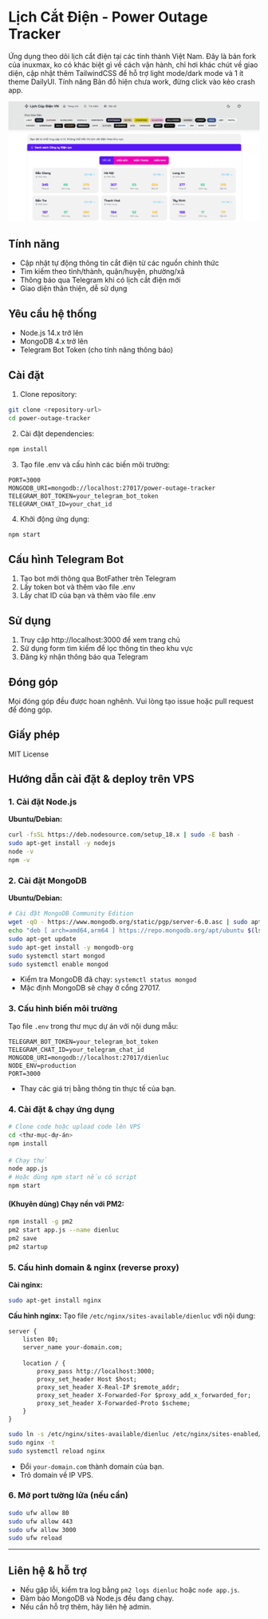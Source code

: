 # Lịch Cắt Điện - Power Outage Tracker

Ứng dụng theo dõi lịch cắt điện tại các tỉnh thành Việt Nam.
Đây là bản fork của inuxmax, ko có khác biệt gì về cách vận hành, chỉ hơi khác chút về giao diện, cập nhật thêm TailwindCSS để hỗ trợ light mode/dark mode và 1 ít theme DailyUI. Tính năng Bản đồ hiện chưa work, đừng click vào kẻo crash app.

![Screenshot](assets/screenshot.png)

## Tính năng

- Cập nhật tự động thông tin cắt điện từ các nguồn chính thức
- Tìm kiếm theo tỉnh/thành, quận/huyện, phường/xã
- Thông báo qua Telegram khi có lịch cắt điện mới
- Giao diện thân thiện, dễ sử dụng

## Yêu cầu hệ thống

- Node.js 14.x trở lên
- MongoDB 4.x trở lên
- Telegram Bot Token (cho tính năng thông báo)

## Cài đặt

1. Clone repository:
```bash
git clone <repository-url>
cd power-outage-tracker
```

2. Cài đặt dependencies:
```bash
npm install
```

3. Tạo file .env và cấu hình các biến môi trường:
```
PORT=3000
MONGODB_URI=mongodb://localhost:27017/power-outage-tracker
TELEGRAM_BOT_TOKEN=your_telegram_bot_token
TELEGRAM_CHAT_ID=your_chat_id
```

4. Khởi động ứng dụng:
```bash
npm start
```

## Cấu hình Telegram Bot

1. Tạo bot mới thông qua BotFather trên Telegram
2. Lấy token bot và thêm vào file .env
3. Lấy chat ID của bạn và thêm vào file .env

## Sử dụng

1. Truy cập http://localhost:3000 để xem trang chủ
2. Sử dụng form tìm kiếm để lọc thông tin theo khu vực
3. Đăng ký nhận thông báo qua Telegram

## Đóng góp

Mọi đóng góp đều được hoan nghênh. Vui lòng tạo issue hoặc pull request để đóng góp.

## Giấy phép

MIT License

## Hướng dẫn cài đặt & deploy trên VPS

### 1. Cài đặt Node.js

**Ubuntu/Debian:**
```bash
curl -fsSL https://deb.nodesource.com/setup_18.x | sudo -E bash -
sudo apt-get install -y nodejs
node -v
npm -v
```

### 2. Cài đặt MongoDB

**Ubuntu/Debian:**
```bash
# Cài đặt MongoDB Community Edition
wget -qO - https://www.mongodb.org/static/pgp/server-6.0.asc | sudo apt-key add -
echo "deb [ arch=amd64,arm64 ] https://repo.mongodb.org/apt/ubuntu $(lsb_release -cs)/mongodb-org/6.0 multiverse" | sudo tee /etc/apt/sources.list.d/mongodb-org-6.0.list
sudo apt-get update
sudo apt-get install -y mongodb-org
sudo systemctl start mongod
sudo systemctl enable mongod
```
- Kiểm tra MongoDB đã chạy: `systemctl status mongod`
- Mặc định MongoDB sẽ chạy ở cổng 27017.

### 3. Cấu hình biến môi trường

Tạo file `.env` trong thư mục dự án với nội dung mẫu:
```
TELEGRAM_BOT_TOKEN=your_telegram_bot_token
TELEGRAM_CHAT_ID=your_telegram_chat_id
MONGODB_URI=mongodb://localhost:27017/dienluc
NODE_ENV=production
PORT=3000
```
- Thay các giá trị bằng thông tin thực tế của bạn.

### 4. Cài đặt & chạy ứng dụng

```bash
# Clone code hoặc upload code lên VPS
cd <thư-mục-dự-án>
npm install

# Chạy thử
node app.js
# Hoặc dùng npm start nếu có script
npm start
```

#### (Khuyên dùng) Chạy nền với PM2:
```bash
npm install -g pm2
pm2 start app.js --name dienluc
pm2 save
pm2 startup
```

### 5. Cấu hình domain & nginx (reverse proxy)

**Cài nginx:**
```bash
sudo apt-get install nginx
```

**Cấu hình nginx:**
Tạo file `/etc/nginx/sites-available/dienluc` với nội dung:
```
server {
    listen 80;
    server_name your-domain.com;

    location / {
        proxy_pass http://localhost:3000;
        proxy_set_header Host $host;
        proxy_set_header X-Real-IP $remote_addr;
        proxy_set_header X-Forwarded-For $proxy_add_x_forwarded_for;
        proxy_set_header X-Forwarded-Proto $scheme;
    }
}
```

```bash
sudo ln -s /etc/nginx/sites-available/dienluc /etc/nginx/sites-enabled/
sudo nginx -t
sudo systemctl reload nginx
```
- Đổi `your-domain.com` thành domain của bạn.
- Trỏ domain về IP VPS.

### 6. Mở port tường lửa (nếu cần)
```bash
sudo ufw allow 80
sudo ufw allow 443
sudo ufw allow 3000
sudo ufw reload
```

---

## Liên hệ & hỗ trợ
- Nếu gặp lỗi, kiểm tra log bằng `pm2 logs dienluc` hoặc `node app.js`.
- Đảm bảo MongoDB và Node.js đều đang chạy.
- Nếu cần hỗ trợ thêm, hãy liên hệ admin. 